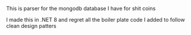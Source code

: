 This is parser for the mongodb database I have for shit coins

I made this in .NET 8 and regret all the boiler plate code I added to follow clean design patters
